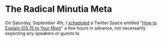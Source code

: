 # The Radical Minutia Meta

On Saturday, September 4th, I [scheduled](https://twitter.com/i/spaces/1dRKZNYXoqaKB) a Twitter Space entitled "[How to Explain iOS 15 to Your Mom](https://twitter.com/NeoYokel/status/1434240004079947776)" a few hours in advance, not necessarily expecting any speakers *or* guests to 

